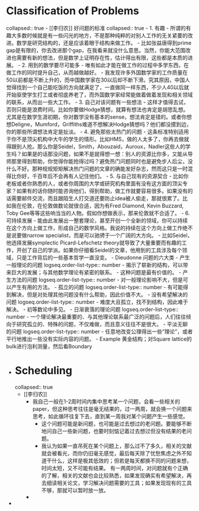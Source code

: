 # Classification of Problems
collapsed:: true
	- [[李归农]] 好问题的标准
	  collapsed:: true
		- 1. 有趣
			- 所谓的有趣大多数时候就是有一些闪光的地方，不是那种纯粹的对别人工作的无关紧要的改进。数学是研究结构的，还是应该着眼于结构来做工作。
			- 比如张益唐得到prime gap是有限的，你去改进那个gap，在我看来就没什么意思。当然，你能大范围改进也需要有新的想法，但是数学上证明存在性，估计得出有限，这些都是本质的进展。
		- 2. 用到的数学要尽可能多
			- 唯有如此才能在做工作的过程中多学东西，在做工作的同时提升自己，从而越做越好。
			- 我发现许多外国数学家的工作质量在50以前都是不断上升的，而中国数学家在30以后却不断下滑。究其原因，中国人觉得找到一个自己能吃饭的方向就满足了，一直做同一样东西，不少人40以后就开始驱使学生打工或者彻底养老了，而外国数学家经常能做着做着发现和相关领域的联系，从而出一些大工作。
		- 3. 自己对该问题有一些想法
			- 这样才值得去试，否则只能是浪费时间。比如你要做Hodge猜想，就算有想法也肯定是胡思乱想。尤其是在数学生涯初期，你对数学没有基本的sense，想法肯定是错的。或者你想想Deligne，Mumford，Griffiths难道不想解决Hodge猜想吗？他们都没摸到边，你的那些所谓想法肯定是扯淡。
		- 4. 避免那些太热门的问题
			- 这条标准特别适用于你不是顶尖机构中大牛的学生的情形。比如HMS，做的人太多了，你再去做就得跟别人抢。那么你是Seidel，Smith，Abouzaid，Auroux，Nadler这些人的学生吗？如果是的话那没问题，如果不是就得想一想：别人的资源比你多，又能从导师那里得到帮助，你觉得你能抢得过吗？避免热门问题同时也是避免步人后尘，没什么不好。那种规规矩矩解决热门问题的文章的确能发好杂志，然而这只是一时混得比你好，千百年后不会再有人记住他们。
		- 5. 与自己现有的资源契合
			- 比如你老板或者你熟悉的人，或者你周围的大学或研究机构里面有没有这方面的顶尖专家？如果有的话你随时能咨询他们，得到帮助，做工作就要容易很多。如果没有的话需要邮件交流，而且跟陌生人打交道还要防止idea被人偷走，那就很累了。比如我在伦敦，在伦敦做数论就很合适，因为有Fred Diamond, Kevin Buzzard, Toby Gee等等这些响当当的人物。假如你想做表示，那来伦敦就不合适了。
		- 6. 可持续发展
			- 能由此发展出一整套理论，甚至开创一个全新的领域，你可以持续在这个方向上做工作，形成自己的数学风格。我说的持续在这个方向上做工作绝不是说要做narrow specialist，而是可以驰骋于一个广阔的大方向。
			- 比如Seidel，他选择发展symplectic Picard-Lefschetz theory就导致了大量重要而有趣的工作，开创了自己的学派。如果你仔细看Seidel的文章，他用到的工具涉及每个领域，只是工作背后的一些基本哲学一直没变。
	- Dieudonne 问题的六大类
		- 产生一般理论的问题
		  logseq.order-list-type:: number
			- 揭示了崭新的结构，可以带来巨大的发展；与其他数学理论有紧密的联系。
			- 这种问题是最有价值的。
		- 产生方法的问题
		  logseq.order-list-type:: number
			- 对一般理论影响不大，但是可以产生有用的方法。
		- 孤立的问题
		  logseq.order-list-type:: number
			- 有可能得到解决，但是对处理其他问题没有什么帮助，因此价值不大。
		- 没有希望解决的问题
		  logseq.order-list-type:: number
			- 难度大且孤立，找不到结构，因此难于解决。
			- 初等数论中多见。
		- 日渐衰落的理论问题
		  logseq.order-list-type:: number
			- 一个理论解决最重要的、与其他理论联系最广泛的问题后，人们往往倾向于研究孤立的、特殊的问题，不仅难做，而且意义往往不是很大。
		- 平淡无聊的问题
		  logseq.order-list-type:: number
			- 任意地改变公理得出一些“理论”，或者平行地推出一些没有实际内容的问题。
			- Example 黄金结构；对Square lattice的bulk进行泡利测量，然后看Boundary
- # Scheduling
  collapsed:: true
	- [[李归农]]
		- 我自己一般在1-2周时间内集中思考某一个问题，会看一些相关的paper，但这种思考往往是毫无结果的，过一两周，就会换一个问题来思考，如此循环往复下去，直到某一周我对某个问题产生一些感觉。
			- 这个问题可能是新问题，也可能是过去想过的老问题。要能够不断地问自己一些新问题，也要时刻惦记着过去想过但没有结果的老问题。
			- 我认为如果一直吊死在某个问题上，那么过不了多久，相关的文献就会被看光，而你仍旧毫无感觉，最后每天除了忧愁焦虑之外不知道干什么，这样是极其低效的；但若是每天都换不同的问题来想，时间太短，又不可能有结果。
			  有一两周时间，对问题就有个正确的了解，相关的文献也会比较熟悉，如果发现确实有希望解决，再去细读相关论文，学习解决问题需要的工具；如果发现现有的工具不够，那就可以暂时放一放。
		-
-